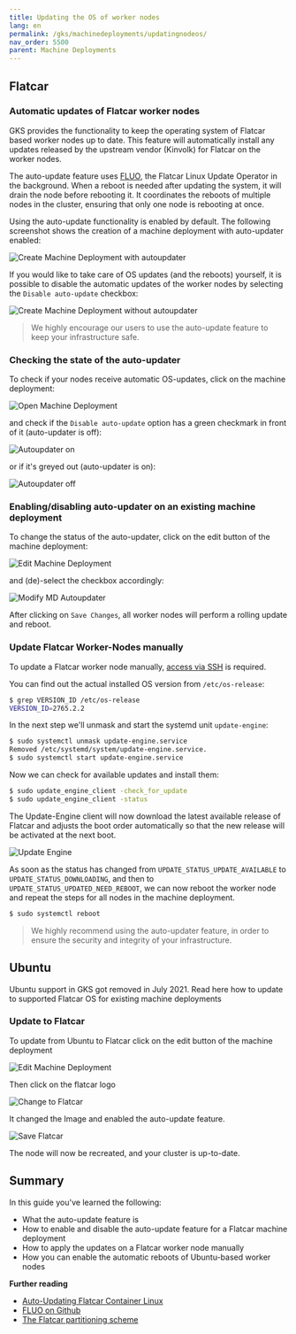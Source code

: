 ```yaml
---
title: Updating the OS of worker nodes
lang: en
permalink: /gks/machinedeployments/updatingnodeos/
nav_order: 5500
parent: Machine Deployments
---
```


## Flatcar

### Automatic updates of Flatcar worker nodes

GKS provides the functionality to keep the operating system of Flatcar based worker nodes up to date.
This feature will automatically install any updates released by the upstream vendor (Kinvolk) for Flatcar
on the worker nodes.

The auto-update feature uses [FLUO](https://github.com/kinvolk/flatcar-linux-update-operator), the Flatcar Linux Update Operator in the background.
When a reboot is needed after updating the system, it will drain the node before rebooting it. It coordinates the reboots of multiple nodes in the cluster,
ensuring that only one node is rebooting at once.

Using the auto-update functionality is enabled by default. The following screenshot shows the creation of a machine deployment with auto-updater enabled:

![Create Machine Deployment with autoupdater](autoupdate_flatcar.png)

If you would like to take care of OS updates (and the reboots) yourself, it is possible to disable the automatic updates of the worker nodes by selecting the `Disable auto-update` checkbox:

![Create Machine Deployment without autoupdater](autoupdate_flatcar_disable.png)

> We highly encourage our users to use the auto-update feature to keep your infrastructure safe.

### Checking the state of the auto-updater

To check if your nodes receive automatic OS-updates, click on the machine deployment:

![Open Machine Deployment](autoupdate_open_md.png)

and check if the `Disable auto-update` option has a green checkmark in front of it (auto-updater is off):

![Autoupdater on](autoupdate_enabled.png)

or if it's greyed out (auto-updater is on):

![Autoupdater off](autoupdate_disabled.png)

### Enabling/disabling auto-updater on an existing machine deployment

To change the status of the auto-updater, click on the edit button of the machine deployment:

![Edit Machine Deployment](autoupdate_edit_md.png)

and (de)-select the checkbox accordingly:

![Modify MD Autoupdater](autoupdate_flatcar_modify.png)

After clicking on `Save Changes`, all worker nodes will perform a rolling update and reboot.

### Update Flatcar Worker-Nodes manually

To update a Flatcar worker node manually, [access via SSH](/gks/machinedeployments/add_ssh_key/) is required.

You can find out the actual installed OS version from `/etc/os-release`:

```bash
$ grep VERSION_ID /etc/os-release
VERSION_ID=2765.2.2
```

In the next step we'll unmask and start the systemd unit `update-engine`:

```bash
$ sudo systemctl unmask update-engine.service
Removed /etc/systemd/system/update-engine.service.
$ sudo systemctl start update-engine.service
```

Now we can check for available updates and install them:

```bash
$ sudo update_engine_client -check_for_update
$ sudo update_engine_client -status
```

The Update-Engine client will now download the latest available release of Flatcar and adjusts
the boot order automatically so that the new release will be activated at the next boot.

![Update Engine](fc_update_engine.gif)

As soon as the status has changed from `UPDATE_STATUS_UPDATE_AVAILABLE` to `UPDATE_STATUS_DOWNLOADING`,
and then to `UPDATE_STATUS_UPDATED_NEED_REBOOT`, we can now reboot the worker node and repeat the steps
for all nodes in the machine deployment.

````bash
$ sudo systemctl reboot
````

> We highly recommend using the auto-updater feature, in order to ensure the security and integrity of your infrastructure.

## Ubuntu

Ubuntu support in GKS got removed in July 2021. Read here how to update to supported Flatcar OS for existing machine deployments

### Update to Flatcar

To update from Ubuntu to Flatcar click on the edit button of the machine deployment

![Edit Machine Deployment](update_to_flatcar_edit.png)

Then click on the flatcar logo

![Change to Flatcar](update_to_flatcar.png)

It changed the Image and enabled the auto-update feature.

![Save Flatcar](update_to_flatcar_save.png)

The node will now be recreated, and your cluster is up-to-date.

## Summary

In this guide you've learned the following:

* What the auto-update feature is
* How to enable and disable the auto-update feature for a Flatcar machine deployment
* How to apply the updates on a Flatcar worker node manually
* How you can enable the automatic reboots of Ubuntu-based worker nodes

**Further reading**

* [Auto-Updating Flatcar Container Linux](https://kinvolk.io/docs/lokomotive/git-main/how-to-guides/auto-update-flatcar/)
* [FLUO on Github](https://github.com/kinvolk/flatcar-linux-update-operator)
* [The Flatcar partitioning scheme](https://kinvolk.io/docs/flatcar-container-linux/latest/reference/developer-guides/sdk-disk-partitions/)
